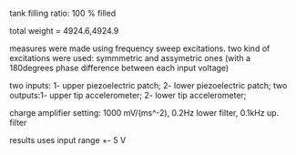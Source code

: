 tank filling ratio: 100 % filled

total weight = 4924.6,4924.9

measures were made using frequency sweep excitations.
two kind of excitations were used: symmmetric and assymetric ones
(with a 180degrees phase difference between each input voltage)

two inputs: 1- upper piezoelectric patch;
            2- lower piezoelectric patch;
two outputs:1- upper tip accelerometer;
            2- lower tip accelerometer;

charge amplifier setting: 
  1000 mV/(ms^-2), 0.2Hz lower filter, 0.1kHz up. filter


 results uses input range +- 5 V